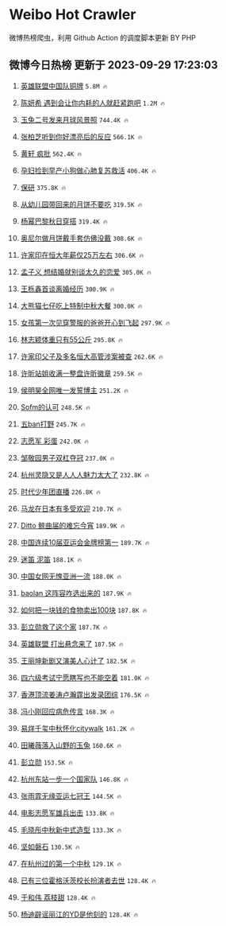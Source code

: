 # Weibo Hot Crawler 



微博热榜爬虫，利用 Github Action 的调度脚本更新 BY PHP 


## 微博今日热榜 更新于 2023-09-29 17:23:03 
1. [英雄联盟中国队铜牌](https://s.weibo.com/weibo?q=%23%E8%8B%B1%E9%9B%84%E8%81%94%E7%9B%9F%E4%B8%AD%E5%9B%BD%E9%98%9F%E9%93%9C%E7%89%8C%23&t=31&band_rank=1&Refer=top) `5.8M 🔥` 

1. [陈妍希 遇到会让你内耗的人就赶紧跑吧](https://s.weibo.com/weibo?q=%E9%99%88%E5%A6%8D%E5%B8%8C%20%E9%81%87%E5%88%B0%E4%BC%9A%E8%AE%A9%E4%BD%A0%E5%86%85%E8%80%97%E7%9A%84%E4%BA%BA%E5%B0%B1%E8%B5%B6%E7%B4%A7%E8%B7%91%E5%90%A7&t=31&band_rank=2&Refer=top) `1.2M 🔥` 

1. [玉兔二号发来月球风景照](https://s.weibo.com/weibo?q=%23%E7%8E%89%E5%85%94%E4%BA%8C%E5%8F%B7%E5%8F%91%E6%9D%A5%E6%9C%88%E7%90%83%E9%A3%8E%E6%99%AF%E7%85%A7%23&t=31&band_rank=3&Refer=top) `744.4K 🔥` 

1. [张柏芝听到你好漂亮后的反应](https://s.weibo.com/weibo?q=%23%E5%BC%A0%E6%9F%8F%E8%8A%9D%E5%90%AC%E5%88%B0%E4%BD%A0%E5%A5%BD%E6%BC%82%E4%BA%AE%E5%90%8E%E7%9A%84%E5%8F%8D%E5%BA%94%23&t=31&band_rank=4&Refer=top) `566.1K 🔥` 

1. [黄轩 疯批](https://s.weibo.com/weibo?q=%E9%BB%84%E8%BD%A9%20%E7%96%AF%E6%89%B9&t=31&band_rank=5&Refer=top) `562.4K 🔥` 

1. [孕妇捡到早产小狗做心肺复苏救活](https://s.weibo.com/weibo?q=%23%E5%AD%95%E5%A6%87%E6%8D%A1%E5%88%B0%E6%97%A9%E4%BA%A7%E5%B0%8F%E7%8B%97%E5%81%9A%E5%BF%83%E8%82%BA%E5%A4%8D%E8%8B%8F%E6%95%91%E6%B4%BB%23&t=31&band_rank=6&Refer=top) `406.4K 🔥` 

1. [保研](https://s.weibo.com/weibo?q=%E4%BF%9D%E7%A0%94&t=31&band_rank=7&Refer=top) `375.8K 🔥` 

1. [从幼儿园带回来的月饼不要吃](https://s.weibo.com/weibo?q=%23%E4%BB%8E%E5%B9%BC%E5%84%BF%E5%9B%AD%E5%B8%A6%E5%9B%9E%E6%9D%A5%E7%9A%84%E6%9C%88%E9%A5%BC%E4%B8%8D%E8%A6%81%E5%90%83%23&t=31&band_rank=8&Refer=top) `319.5K 🔥` 

1. [杨幂巴黎秋日穿搭](https://s.weibo.com/weibo?q=%23%E6%9D%A8%E5%B9%82%E5%B7%B4%E9%BB%8E%E7%A7%8B%E6%97%A5%E7%A9%BF%E6%90%AD%23&t=31&band_rank=9&Refer=top) `319.4K 🔥` 

1. [奥尼尔做月饼戴手套仿佛没戴](https://s.weibo.com/weibo?q=%23%E5%A5%A5%E5%B0%BC%E5%B0%94%E5%81%9A%E6%9C%88%E9%A5%BC%E6%88%B4%E6%89%8B%E5%A5%97%E4%BB%BF%E4%BD%9B%E6%B2%A1%E6%88%B4%23&t=31&band_rank=10&Refer=top) `308.6K 🔥` 

1. [许家印在恒大年薪仅25万左右](https://s.weibo.com/weibo?q=%23%E8%AE%B8%E5%AE%B6%E5%8D%B0%E5%9C%A8%E6%81%92%E5%A4%A7%E5%B9%B4%E8%96%AA%E4%BB%8525%E4%B8%87%E5%B7%A6%E5%8F%B3%23&t=31&band_rank=11&Refer=top) `306.6K 🔥` 

1. [孟子义 想结婚就别谈太久的恋爱](https://s.weibo.com/weibo?q=%E5%AD%9F%E5%AD%90%E4%B9%89%20%E6%83%B3%E7%BB%93%E5%A9%9A%E5%B0%B1%E5%88%AB%E8%B0%88%E5%A4%AA%E4%B9%85%E7%9A%84%E6%81%8B%E7%88%B1&t=31&band_rank=12&Refer=top) `305.0K 🔥` 

1. [王栎鑫首谈离婚经历](https://s.weibo.com/weibo?q=%23%E7%8E%8B%E6%A0%8E%E9%91%AB%E9%A6%96%E8%B0%88%E7%A6%BB%E5%A9%9A%E7%BB%8F%E5%8E%86%23&t=31&band_rank=13&Refer=top) `300.9K 🔥` 

1. [大熊猫七仔吃上特制中秋大餐](https://s.weibo.com/weibo?q=%23%E5%A4%A7%E7%86%8A%E7%8C%AB%E4%B8%83%E4%BB%94%E5%90%83%E4%B8%8A%E7%89%B9%E5%88%B6%E4%B8%AD%E7%A7%8B%E5%A4%A7%E9%A4%90%23&t=31&band_rank=14&Refer=top) `300.0K 🔥` 

1. [女孩第一次见穿警服的爸爸开心到飞起](https://s.weibo.com/weibo?q=%23%E5%A5%B3%E5%AD%A9%E7%AC%AC%E4%B8%80%E6%AC%A1%E8%A7%81%E7%A9%BF%E8%AD%A6%E6%9C%8D%E7%9A%84%E7%88%B8%E7%88%B8%E5%BC%80%E5%BF%83%E5%88%B0%E9%A3%9E%E8%B5%B7%23&t=31&band_rank=15&Refer=top) `297.9K 🔥` 

1. [林志颖体重只有55公斤](https://s.weibo.com/weibo?q=%23%E6%9E%97%E5%BF%97%E9%A2%96%E4%BD%93%E9%87%8D%E5%8F%AA%E6%9C%8955%E5%85%AC%E6%96%A4%23&t=31&band_rank=16&Refer=top) `295.8K 🔥` 

1. [许家印父子及多名恒大高管涉案被查](https://s.weibo.com/weibo?q=%23%E8%AE%B8%E5%AE%B6%E5%8D%B0%E7%88%B6%E5%AD%90%E5%8F%8A%E5%A4%9A%E5%90%8D%E6%81%92%E5%A4%A7%E9%AB%98%E7%AE%A1%E6%B6%89%E6%A1%88%E8%A2%AB%E6%9F%A5%23&t=31&band_rank=17&Refer=top) `262.6K 🔥` 

1. [许昕站姐收满一整盘许昕徽章](https://s.weibo.com/weibo?q=%23%E8%AE%B8%E6%98%95%E7%AB%99%E5%A7%90%E6%94%B6%E6%BB%A1%E4%B8%80%E6%95%B4%E7%9B%98%E8%AE%B8%E6%98%95%E5%BE%BD%E7%AB%A0%23&t=31&band_rank=18&Refer=top) `259.5K 🔥` 

1. [侯明昊全网唯一发誓博主](https://s.weibo.com/weibo?q=%23%E4%BE%AF%E6%98%8E%E6%98%8A%E5%85%A8%E7%BD%91%E5%94%AF%E4%B8%80%E5%8F%91%E8%AA%93%E5%8D%9A%E4%B8%BB%23&t=31&band_rank=19&Refer=top) `251.2K 🔥` 

1. [Sofm的认可](https://s.weibo.com/weibo?q=Sofm%E7%9A%84%E8%AE%A4%E5%8F%AF&t=31&band_rank=20&Refer=top) `248.5K 🔥` 

1. [五ban打野](https://s.weibo.com/weibo?q=%E4%BA%94ban%E6%89%93%E9%87%8E&t=31&band_rank=21&Refer=top) `245.7K 🔥` 

1. [志愿军 彩蛋](https://s.weibo.com/weibo?q=%E5%BF%97%E6%84%BF%E5%86%9B%20%E5%BD%A9%E8%9B%8B&t=31&band_rank=22&Refer=top) `242.0K 🔥` 

1. [邹敬园男子双杠夺冠](https://s.weibo.com/weibo?q=%E9%82%B9%E6%95%AC%E5%9B%AD%E7%94%B7%E5%AD%90%E5%8F%8C%E6%9D%A0%E5%A4%BA%E5%86%A0&t=31&band_rank=23&Refer=top) `237.0K 🔥` 

1. [杭州灵隐又是人人人魅力太大了](https://s.weibo.com/weibo?q=%23%E6%9D%AD%E5%B7%9E%E7%81%B5%E9%9A%90%E5%8F%88%E6%98%AF%E4%BA%BA%E4%BA%BA%E4%BA%BA%E9%AD%85%E5%8A%9B%E5%A4%AA%E5%A4%A7%E4%BA%86%23&t=31&band_rank=24&Refer=top) `232.8K 🔥` 

1. [时代少年团直播](https://s.weibo.com/weibo?q=%E6%97%B6%E4%BB%A3%E5%B0%91%E5%B9%B4%E5%9B%A2%E7%9B%B4%E6%92%AD&t=31&band_rank=25&Refer=top) `226.8K 🔥` 

1. [马龙在日本有多受欢迎](https://s.weibo.com/weibo?q=%23%E9%A9%AC%E9%BE%99%E5%9C%A8%E6%97%A5%E6%9C%AC%E6%9C%89%E5%A4%9A%E5%8F%97%E6%AC%A2%E8%BF%8E%23&t=31&band_rank=26&Refer=top) `210.7K 🔥` 

1. [Ditto 鲸曲届的难忘今宵](https://s.weibo.com/weibo?q=Ditto%20%E9%B2%B8%E6%9B%B2%E5%B1%8A%E7%9A%84%E9%9A%BE%E5%BF%98%E4%BB%8A%E5%AE%B5&t=31&band_rank=27&Refer=top) `189.9K 🔥` 

1. [中国连续10届亚运会金牌榜第一](https://s.weibo.com/weibo?q=%23%E4%B8%AD%E5%9B%BD%E8%BF%9E%E7%BB%AD10%E5%B1%8A%E4%BA%9A%E8%BF%90%E4%BC%9A%E9%87%91%E7%89%8C%E6%A6%9C%E7%AC%AC%E4%B8%80%23&t=31&band_rank=28&Refer=top) `189.7K 🔥` 

1. [迷笛 泥笛](https://s.weibo.com/weibo?q=%E8%BF%B7%E7%AC%9B%20%E6%B3%A5%E7%AC%9B&t=31&band_rank=29&Refer=top) `188.1K 🔥` 

1. [中国女网无愧亚洲一流](https://s.weibo.com/weibo?q=%23%E4%B8%AD%E5%9B%BD%E5%A5%B3%E7%BD%91%E6%97%A0%E6%84%A7%E4%BA%9A%E6%B4%B2%E4%B8%80%E6%B5%81%23&t=31&band_rank=30&Refer=top) `188.0K 🔥` 

1. [baolan 这阵容咋选出来的](https://s.weibo.com/weibo?q=baolan%20%E8%BF%99%E9%98%B5%E5%AE%B9%E5%92%8B%E9%80%89%E5%87%BA%E6%9D%A5%E7%9A%84&t=31&band_rank=31&Refer=top) `187.9K 🔥` 

1. [如何把一块钱的食物卖出100块](https://s.weibo.com/weibo?q=%E5%A6%82%E4%BD%95%E6%8A%8A%E4%B8%80%E5%9D%97%E9%92%B1%E7%9A%84%E9%A3%9F%E7%89%A9%E5%8D%96%E5%87%BA100%E5%9D%97&t=31&band_rank=32&Refer=top) `187.8K 🔥` 

1. [彭立勋救了这个家](https://s.weibo.com/weibo?q=%E5%BD%AD%E7%AB%8B%E5%8B%8B%E6%95%91%E4%BA%86%E8%BF%99%E4%B8%AA%E5%AE%B6&t=31&band_rank=33&Refer=top) `187.7K 🔥` 

1. [英雄联盟 打出悬念来了](https://s.weibo.com/weibo?q=%E8%8B%B1%E9%9B%84%E8%81%94%E7%9B%9F%20%E6%89%93%E5%87%BA%E6%82%AC%E5%BF%B5%E6%9D%A5%E4%BA%86&t=31&band_rank=34&Refer=top) `187.5K 🔥` 

1. [王丽坤新剧又演美人心计了](https://s.weibo.com/weibo?q=%23%E7%8E%8B%E4%B8%BD%E5%9D%A4%E6%96%B0%E5%89%A7%E5%8F%88%E6%BC%94%E7%BE%8E%E4%BA%BA%E5%BF%83%E8%AE%A1%E4%BA%86%23&t=31&band_rank=35&Refer=top) `182.5K 🔥` 

1. [四六级考试宁愿瞎写也不能空着](https://s.weibo.com/weibo?q=%E5%9B%9B%E5%85%AD%E7%BA%A7%E8%80%83%E8%AF%95%E5%AE%81%E6%84%BF%E7%9E%8E%E5%86%99%E4%B9%9F%E4%B8%8D%E8%83%BD%E7%A9%BA%E7%9D%80&t=31&band_rank=36&Refer=top) `181.0K 🔥` 

1. [香港顶流姜涛卢瀚霆出发录团综](https://s.weibo.com/weibo?q=%23%E9%A6%99%E6%B8%AF%E9%A1%B6%E6%B5%81%E5%A7%9C%E6%B6%9B%E5%8D%A2%E7%80%9A%E9%9C%86%E5%87%BA%E5%8F%91%E5%BD%95%E5%9B%A2%E7%BB%BC%23&t=31&band_rank=37&Refer=top) `176.5K 🔥` 

1. [冯小刚回应病危传言](https://s.weibo.com/weibo?q=%23%E5%86%AF%E5%B0%8F%E5%88%9A%E5%9B%9E%E5%BA%94%E7%97%85%E5%8D%B1%E4%BC%A0%E8%A8%80%23&t=31&band_rank=38&Refer=top) `168.3K 🔥` 

1. [易烊千玺中秋怀化citywalk](https://s.weibo.com/weibo?q=%23%E6%98%93%E7%83%8A%E5%8D%83%E7%8E%BA%E4%B8%AD%E7%A7%8B%E6%80%80%E5%8C%96citywalk%23&t=31&band_rank=39&Refer=top) `161.2K 🔥` 

1. [田曦薇落入山野的玉兔](https://s.weibo.com/weibo?q=%23%E7%94%B0%E6%9B%A6%E8%96%87%E8%90%BD%E5%85%A5%E5%B1%B1%E9%87%8E%E7%9A%84%E7%8E%89%E5%85%94%23&t=31&band_rank=40&Refer=top) `160.6K 🔥` 

1. [彭立勋](https://s.weibo.com/weibo?q=%E5%BD%AD%E7%AB%8B%E5%8B%8B&t=31&band_rank=41&Refer=top) `153.5K 🔥` 

1. [杭州东站一步一个国家队](https://s.weibo.com/weibo?q=%23%E6%9D%AD%E5%B7%9E%E4%B8%9C%E7%AB%99%E4%B8%80%E6%AD%A5%E4%B8%80%E4%B8%AA%E5%9B%BD%E5%AE%B6%E9%98%9F%23&t=31&band_rank=42&Refer=top) `146.8K 🔥` 

1. [张雨霏无缘亚运七冠王](https://s.weibo.com/weibo?q=%23%E5%BC%A0%E9%9B%A8%E9%9C%8F%E6%97%A0%E7%BC%98%E4%BA%9A%E8%BF%90%E4%B8%83%E5%86%A0%E7%8E%8B%23&t=31&band_rank=43&Refer=top) `144.5K 🔥` 

1. [电影志愿军雄兵出击](https://s.weibo.com/weibo?q=%E7%94%B5%E5%BD%B1%E5%BF%97%E6%84%BF%E5%86%9B%E9%9B%84%E5%85%B5%E5%87%BA%E5%87%BB&t=31&band_rank=44&Refer=top) `133.8K 🔥` 

1. [毛晓彤中秋新中式造型](https://s.weibo.com/weibo?q=%23%E6%AF%9B%E6%99%93%E5%BD%A4%E4%B8%AD%E7%A7%8B%E6%96%B0%E4%B8%AD%E5%BC%8F%E9%80%A0%E5%9E%8B%23&t=31&band_rank=45&Refer=top) `133.3K 🔥` 

1. [坚如磐石](https://s.weibo.com/weibo?q=%E5%9D%9A%E5%A6%82%E7%A3%90%E7%9F%B3&t=31&band_rank=46&Refer=top) `130.5K 🔥` 

1. [在杭州过的第一个中秋](https://s.weibo.com/weibo?q=%23%E5%9C%A8%E6%9D%AD%E5%B7%9E%E8%BF%87%E7%9A%84%E7%AC%AC%E4%B8%80%E4%B8%AA%E4%B8%AD%E7%A7%8B%23&t=31&band_rank=47&Refer=top) `129.1K 🔥` 

1. [已有三位霍格沃茨校长扮演者去世](https://s.weibo.com/weibo?q=%23%E5%B7%B2%E6%9C%89%E4%B8%89%E4%BD%8D%E9%9C%8D%E6%A0%BC%E6%B2%83%E8%8C%A8%E6%A0%A1%E9%95%BF%E6%89%AE%E6%BC%94%E8%80%85%E5%8E%BB%E4%B8%96%23&t=31&band_rank=48&Refer=top) `128.4K 🔥` 

1. [于和伟 荔枝甜](https://s.weibo.com/weibo?q=%E4%BA%8E%E5%92%8C%E4%BC%9F%20%E8%8D%94%E6%9E%9D%E7%94%9C&t=31&band_rank=49&Refer=top) `128.4K 🔥` 

1. [杨迪辟谣丽江的YD是他刻的](https://s.weibo.com/weibo?q=%23%E6%9D%A8%E8%BF%AA%E8%BE%9F%E8%B0%A3%E4%B8%BD%E6%B1%9F%E7%9A%84YD%E6%98%AF%E4%BB%96%E5%88%BB%E7%9A%84%23&t=31&band_rank=50&Refer=top) `128.4K 🔥` 

